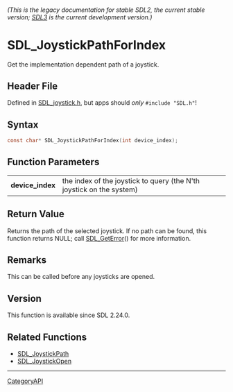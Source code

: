 ###### (This is the legacy documentation for stable SDL2, the current stable version; [SDL3](https://wiki.libsdl.org/SDL3/) is the current development version.)
# SDL_JoystickPathForIndex

Get the implementation dependent path of a joystick.

## Header File

Defined in [SDL_joystick.h](https://github.com/libsdl-org/SDL/blob/SDL2/include/SDL_joystick.h), but apps should _only_ `#include "SDL.h"`!

## Syntax

```c
const char* SDL_JoystickPathForIndex(int device_index);

```

## Function Parameters

|                      |                                                                      |
| -------------------- | -------------------------------------------------------------------- |
| **device_index**     | the index of the joystick to query (the N'th joystick on the system) |

## Return Value

Returns the path of the selected joystick. If no path can be found, this
function returns NULL; call [SDL_GetError](SDL_GetError)() for more
information.

## Remarks

This can be called before any joysticks are opened.

## Version

This function is available since SDL 2.24.0.

## Related Functions

* [SDL_JoystickPath](SDL_JoystickPath)
* [SDL_JoystickOpen](SDL_JoystickOpen)

----
[CategoryAPI](CategoryAPI)


